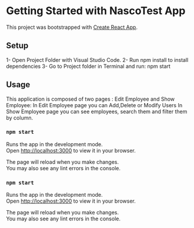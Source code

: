 # Getting Started with NascoTest App

This project was bootstrapped with [Create React App](https://github.com/facebook/create-react-app).

## Setup

1- Open Project Folder with Visual Studio Code.
2- Run npm install to install dependencies
3- Go to Project folder in Terminal and run: npm start

## Usage

This application is composed of two pages :
Edit Employee and Show Employee:
In Edit Employee page you can Add,Delete or Modify Users
In Show Employee page you can see employees, search them and filter them by column.

### `npm start`

Runs the app in the development mode.\
Open [http://localhost:3000](http://localhost:3000) to view it in your browser.

The page will reload when you make changes.\
You may also see any lint errors in the console.

### `npm start`

Runs the app in the development mode.\
Open [http://localhost:3000](http://localhost:3000) to view it in your browser.

The page will reload when you make changes.\
You may also see any lint errors in the console.
